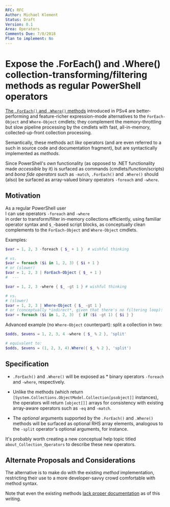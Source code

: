 ```yaml
---
RFC: RFC
Author: Michael Klement
Status: Draft
Version: 0.1
Area: Operators
Comments Due: 7/8/2018
Plan to implement: No
---
```


# Expose the .ForEach() and .Where() collection-transforming/filtering methods as regular PowerShell operators

[The `.ForEach()` and `.Where()` methods](http://www.powershellmagazine.com/2014/10/22/foreach-and-where-magic-methods/) introduced in PSv4 are better-performing and feature-richer expression-mode alternatives to the `ForEach-Object` and `Where-Object` cmdlets; they complement the memory-throttling but slow pipeline processing by the cmdlets with fast, all-in-memory, collected-up-front collection processing.

Semantically, these methods act _like_ operators (and are even referred to a such in source code and documentation fragment), but are syntactically implemented as _methods_.

Since PowerShell's _own_ functionality (as opposed to .NET functionality made _accessible_ by it) is surfaced as commands (cmdlets/function/scripts) and _bona fide operators_ such as `-match`, `.ForEach()` and `.Where()` should (also) be surfaced as array-valued binary operators `-foreach` and `-where`.

## Motivation

As a regular PowerShell user  
I can use operators `-foreach` and `-where`  
in order to transform/filter in-memory collections efficiently, using familiar operator syntax and `$_`-based script blocks, as conceptually clean complements to the `ForEach-Object` and `Where-Object` cmdlets.

Examples:

```powershell
$var = 1, 2, 3 -foreach { $_ + 1 }  # wishful thinking

# vs.
$var = foreach ($i in 1, 2, 3) { $i + 1 }
# or (slower)
$var = 1, 2, 3 | ForEach-Object { $_ + 1 }
#  ---

$var = 1, 2, 3 -where { $_ -gt 1 } # wishful thinking

# vs.
# (slower)
$var = 1, 2, 3 | Where-Object { $_ -gt 1 }
# or (conceptually *indirect*, given that there's no filtering loop):
$var = foreach ($i in 1, 2, 3)  { if ($i -gt 1) { $i } }
```

Advanced example (no `Where-Object` counterpart): split a collection in two:

```powershell
$odds, $evens = 1, 2, 3, 4 -where { $_ % 2 }, 'split'

# equivalent to:
$odds, $evens = (1, 2, 3, 4).Where({ $_ % 2 }, 'split')
```


## Specification

* `.ForEach()` and `.Where()` will be exposed as * binary operators `-foreach` and `-where`, respectively.

* Unlike the methods (which return `[System.Collections.ObjectModel.Collection[psobject]]` instances), the operators will return `[object[]]` arrays for consistency with existing array-aware operators such as `-eq` and `-match`.

* The _optional_ arguments supported by the `.ForEach()` and `.Where()` methods will be surfaced as optional RHS array elements, analogous to the `-split` operator's optional arguments, for instance.



It's probably worth creating a new conceptual help topic titled `about_Collection_Operators` to describe these new operators.


## Alternate Proposals and Considerations

The alternative is to make do with the existing _method_ implementation, restricting their use to a more developer-savvy crowd comfortable with method syntax.

Note that even the existing methods [lack proper documentation](https://github.com/PowerShell/PowerShell-Docs/issues/2307) as of this writing.

